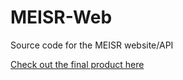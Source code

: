 # MEISR-Web
Source code for the MEISR website/API

[Check out the final product here](www.meisr.org)
